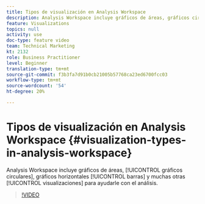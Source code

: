 ```yaml
---
title: Tipos de visualización en Analysis Workspace
description: Analysis Workspace incluye gráficos de áreas, gráficos circulares, gráficos de barras horizontales y muchas otras visualizaciones para ayudarle con el análisis.
feature: Visualizations
topics: null
activity: use
doc-type: feature video
team: Technical Marketing
kt: 2132
role: Business Practitioner
level: Beginner
translation-type: tm+mt
source-git-commit: f3b3fa7d91b0cb21005b57768ca23ed6700fcc03
workflow-type: tm+mt
source-wordcount: '54'
ht-degree: 20%

---
```



# Tipos de visualización en Analysis Workspace {#visualization-types-in-analysis-workspace}

Analysis Workspace incluye gráficos de áreas, [!UICONTROL gráficos circulares], gráficos horizontales [!UICONTROL barras] y muchas otras [!UICONTROL visualizaciones] para ayudarle con el análisis.

>[!VIDEO](https://video.tv.adobe.com/v/23994/?quality=12)
